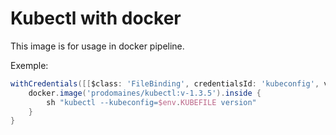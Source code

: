 # Kubectl with docker
This image is for usage in docker pipeline.

Exemple:

```groovy
withCredentials([[$class: 'FileBinding', credentialsId: 'kubeconfig', variable: 'KUBEFILE']]) {
    docker.image('prodomaines/kubectl:v-1.3.5').inside {
        sh "kubectl --kubeconfig=$env.KUBEFILE version"
    }
}
```
